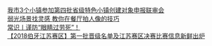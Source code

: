   
[我市3个小镇参加第四批省级特色小镇创建对象申报联审会](http://www.dianyue.me/archives/603/ms17153d02oghi1r/)  
[弱光场景找灵感 教你在餐厅拍人像的技巧](http://www.dianyue.me/archives/236/mlzwg7w1id4wkpvd/)  
[常识丨谨防“眼睛过劳死”！](http://www.dianyue.me/archives/744/jyp3ott5cg2dx5xz/)  
[【2018伯牙江苏赛区】第一批晋级名单及江苏赛区决赛比赛信息新鲜出炉](http://www.dianyue.me/archives/787/lzeih29rtdp4bkrv/)